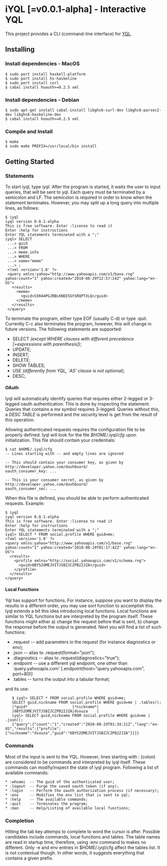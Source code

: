 iYQL [=v0.0.1-alpha] - Interactive YQL
======================
This project provides a CLI (command-line interface) for [YQL](http://developer.yahoo.com/yql/).

Installing
----------

### Install dependencies - MacOS

    $ sudo port install haskell-platform
    $ sudo port install hs-haskeline
    $ sudo port install curl
    $ cabal install hoauth>=0.2.5 xml

### Install dependencies - Debian

    $ sudo apt-get install cabal-install libghc6-curl-dev libghc6-parsec2-dev libghc6-haskeline-dev
    $ cabal install hoauth>=0.2.5 xml

### Compile and Install

    $ make
    $ sudo make PREFIX=/usr/local/bin install

Getting Started
---------------

### Statements

To start iyql, type _iyql_. After the program is started, it waits the user to input queries, that will be sent to yql. Each query must be terminated by a semicolon and LF. The semicolon is required in order to know when the statement terminates. However, you may split up a long query into multiple lines, as follows:

    $ iyql
    iyql version 0.0.1-alpha
    This is free software. Enter :license to read it
    Enter :help for instructions
    Enter YQL statements terminated with a ";"
    iyql> SELECT
     ...> guid
     ...> FROM
     ...> meme.info
     ...> WHERE
     ...> name="meme"
     ...> ;
     <?xml version='1.0' ?>
     <query xmlns:yahoo="http://www.yahooapis.com/v1/base.rng" yahoo:count="1" yahoo:created="2010-08-29T12:57:24Z" yahoo:lang="en-US">
       <results>
         <meme>
           <guid>S5R44PGJRBLKNEE5GYSRQPTXLQ</guid>
         </meme>
       </results>
     </query>

To terminate the program, either type EOF (usually C-d) or type :quit. Currently C-c also terminates the program, however, this will change in future versions. The following statements are supported:

   * SELECT _(except WHERE clauses with different precedence [=expressions with parenthesis])_;
   * UPDATE;
   * INSERT;
   * DELETE;
   * SHOW TABLES;
   * USE _(differently from YQL, `AS' clause is not optional)_;
   * DESC;

#### OAuth

Iyql will automatically identify queries that requires either 2-legged or 3-legged oauth authentication. This is done by inspecting the statement. Queries that contains a _me_ symbol requires 3-legged. Queries without this, a _DESC TABLE_ is performed and the security level is get from the result of this operation.

Allowing authenticated requests requires the configuration file to be properly defined. Iyql will look for the file _$HOME/.iyql/cfg_ upon initialization. This file should contain your credentials:

    $ cat $HOME/.iyql/cfg
    -- Lines starting with -- and empty lines are ignored

    -- This should contain your consumer key, as given by http://developer.yahoo.com/dashboard/
    oauth_consumer_key: ...

    -- This is your consumer secret, as given by http://developer.yahoo.com/dashboard/
    oauth_consumer_sec: ...

When this file is defined, you should be able to perform authenticated requests. Example:

    $ iyql
    iyql version 0.0.1-alpha
    This is free software. Enter :license to read it
    Enter :help for instructions
    Enter YQL statements terminated with a ";"
    iyql> SELECT * FROM social.profile WHERE guid=me;
    <?xml version='1.0' ?>
    <query xmlns:yahoo="http://www.yahooapis.com/v1/base.rng" yahoo:count="1" yahoo:created="2010-08-29T01:17:42Z" yahoo:lang="en-US">
      <results>
        <profile xmlns="http://social.yahooapis.com/v1/schema.rng">
          <guid>6BY52OMEJVITJSBZJCZPB22JZA</guid>
        </profile>
      </results>
    </query>

#### Local Functions

Yql has support for functions. For instance, suppose you want to display the results in a different order, you may use _sort_ function to accomplish this. Iyql extends a bit this idea introducing local functions. Local functions are similar to YQL functions but are interpreted by the program itself. These functions might either a) change the request before that is sent, b) change the response before the output is generated. Next you will find a list of such functions:

   * .request     -- add parameters in the request (for instance diagnostics or env);
   * .json        -- alias to .request(format="json");
   * .diagnostics -- alias to .request(diagnostics="true");
   * .endpoint    -- use a different yql endpoint, one other than `query.yahooapis.com' [.endpoint(host="query.yahooapis.com", port=80)]
   * .tables      -- turns the output into a tabular format;

and its use:

       $ iyql> SELECT * FROM social.profile WHERE guid=me;
       SELECT guid,nickname FROM social.profile WHERE guid=me | .tables();
       |*guid*                    |*nickname*|
       |6BY52OMEJVITJSBZJCZPB22JZA|dsouza    |
       iyql> SELECT guid,nickname FROM social.profile WHERE guid=me | .json();
       {"query":{"count":"1","created":"2010-08-29T01:34:21Z","lang":"en-US","results":{"profile":{"nickname":"dsouza","guid":"6BY52OMEJVITJSBZJCZPB22JZA"}}}}

### Commands 

Most of the input is sent to the YQL. However, lines starting with : (colon) are considered to be commands and interpreted by iyql itself. These commands can modify/inspect the state of iyql program. Following a list of available commands:

    * :whoami  -- The guid of the authenticated user;
    * :logout  -- Purge the saved oauth token (if any);
    * :login   -- Perform the oauth authorization process (if necessary);
    * :env     -- Modifies the env list that is sent to yql;
    * :help    -- The available commands;
    * :quit    -- Terminates the program;
    * :man     -- Help/Listing of available local functions;

### Completion

Hitting the tab key attemps to complete to word the cursor is after. Possible candidates include commands, local functions and tables. The table names are read in startup time, therefore, using :env command to makes no different. Only -e and env entries in $HOME/.iyql/cfg affect the tables list. It is not contextual though. In other words, it suggests everything that contains a given prefix.

